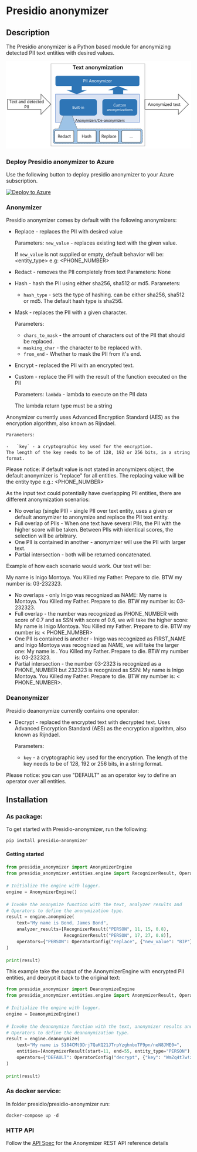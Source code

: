 # Presidio anonymizer

## Description

The Presidio anonymizer is a Python based module for anonymizing detected PII text
entities with desired values.

![Anonymizer Design](../docs/assets/anonymizer-design.png)

### Deploy Presidio anonymizer to Azure

Use the following button to deploy presidio anonymizer to your Azure subscription.

[![Deploy to Azure](https://aka.ms/deploytoazurebutton)](https://portal.azure.com/#create/Microsoft.Template/uri/https%3A%2F%2Fraw.githubusercontent.com%2Fmicrosoft%2Fpresidio%2Fmain%2Fpresidio-anonymizer%2Fdeploytoazure.json)


### Anonymizer

Presidio anonymizer comes by default with the following anonymizers:

-   Replace - replaces the PII with desired value

    Parameters: `new_value` - replaces existing text with the given value.

    If `new_value` is not supplied or empty, default behavior will be: <entity_type>
    e.g: <PHONE_NUMBER>

-   Redact - removes the PII completely from text Parameters: None
-   Hash - hash the PII using either sha256, sha512 or md5. Parameters:
    -   `hash_type` - sets the type of hashing. can be either sha256, sha512 or md5.
        The default hash type is sha256.
-   Mask - replaces the PII with a given character.

    Parameters:

    -   `chars_to_mask` - the amount of characters out of the PII that should be
        replaced.
    -   `masking_char` - the character to be replaced with.
    -   `from_end` - Whether to mask the PII from it's end.
    
-   Encrypt - replaced the PII with an encrypted text. 
-   Custom - replace the PII with the result of the function executed on the PII

    Parameters: `lambda` - lambda to execute on the PII data

    The lambda return type must be a string


Anonymizer currently uses Advanced Encryption Standard (AES) as the encryption algorithm, also known as Rijndael. 

    Parameters:

    -   `key` - a cryptographic key used for the encryption.
    The length of the key needs to be of 128, 192 or 256 bits, in a string format.

Please notice: if default value is not stated in anonymizers object, the default
anonymizer is "replace" for all entities. The replacing value will be the entity type
e.g.: <PHONE_NUMBER>

As the input text could potentially have overlapping PII entities, there are different
anonymization scenarios:

-   No overlap (single PII) - single PII over text entity, uses a given or default
    anonymizer to anonymize and replace the PII text entity.
-   Full overlap of PIIs - When one text have several PIIs, the PII with the higher score
    will be taken. Between PIIs with identical scores, the selection will be arbitrary.
-   One PII is contained in another - anonymizer will use the PII with larger text.
-   Partial intersection - both will be returned concatenated.

Example of how each scenario would work. Our text will be:

My name is Inigo Montoya. You Killed my Father. Prepare to die. BTW my number is:
03-232323.

-   No overlaps - only Inigo was recognized as NAME:
    My name is <NAME> Montoya. You Killed my Father. Prepare to die. BTW my number is:
    03-232323.
-   Full overlap - the number was recognized as PHONE_NUMBER with score of 0.7 and as SSN
    with score of 0.6, we will take the higher score:
    My name is Inigo Montoya. You Killed my Father. Prepare to die. BTW my number is: <
    PHONE_NUMBER>
-   One PII is contained is another - Inigo was recognized as FIRST_NAME and Inigo Montoya
    was recognized as NAME, we will take the larger one:
    My name is <NAME>. You Killed my Father. Prepare to die. BTW my number is: 03-232323.
-   Partial intersection - the number 03-2323 is recognized as a PHONE_NUMBER but 232323
    is recognized as SSN:
    My name is Inigo Montoya. You Killed my Father. Prepare to die. BTW my number is: <
    PHONE_NUMBER><SSN>.

### Deanonymizer

Presidio deanonymize currently contains one operator:

-   Decrypt - replaced the encrypted text with decrypted text. Uses Advanced Encryption Standard (AES) as the encryption algorithm, also known as Rijndael. 

    Parameters:

    -   `key` - a cryptographic key used for the encryption.
    The length of the key needs to be of 128, 192 or 256 bits, in a string format.

Please notice: you can use "DEFAULT" as an operator key to define an operator over all entities.

## Installation

### As package:

To get started with Presidio-anonymizer, run the following:

```sh
pip install presidio-anonymizer
```

#### Getting started

```python
from presidio_anonymizer import AnonymizerEngine
from presidio_anonymizer.entities.engine import RecognizerResult, OperatorConfig

# Initialize the engine with logger.
engine = AnonymizerEngine()

# Invoke the anonymize function with the text, analyzer results and
# Operators to define the anonymization type.
result = engine.anonymize(
    text="My name is Bond, James Bond",
    analyzer_results=[RecognizerResult("PERSON", 11, 15, 0.8),
                      RecognizerResult("PERSON", 17, 27, 0.8)],
    operators={"PERSON": OperatorConfig("replace", {"new_value": "BIP"})}
)

print(result)

```
This example take the output of the AnonymizerEngine with encrypted PII entities, 
and decrypt it back to the original text:
```python
from presidio_anonymizer import DeanonymizeEngine
from presidio_anonymizer.entities.engine import AnonymizerResult, OperatorConfig

# Initialize the engine with logger.
engine = DeanonymizeEngine()

# Invoke the deanonymize function with the text, anonymizer results and
# Operators to define the deanonymization type.
result = engine.deanonymize(
    text="My name is S184CMt9Drj7QaKQ21JTrpYzghnboTF9pn/neN8JME0=",
    entities=[AnonymizerResult(start=11, end=55, entity_type="PERSON"),],
    operators={"DEFAULT": OperatorConfig("decrypt", {"key": "WmZq4t7w!z%C&F)J"})}
)

print(result)

```

### As docker service:

In folder presidio/presidio-anonymizer run:

```
docker-compose up -d
```

### HTTP API

Follow the [API Spec](https://microsoft.github.io/presidio/api-docs/api-docs.html#tag/Anonymizer) for the
Anonymizer REST API reference details
